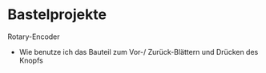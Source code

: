 # Bastelprojekte

Rotary-Encoder
* Wie benutze ich das Bauteil zum Vor-/ Zurück-Blättern und Drücken des Knopfs
